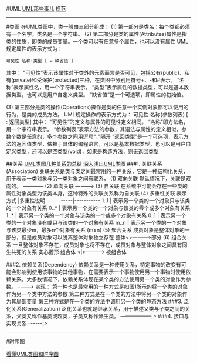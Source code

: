 #UML
[UML那些事儿](http://blog.csdn.net/xcysuccess3/article/details/7941370)
[规范](http://www.ibm.com/developerworks/cn/rational/321_uml/)

---
#类图
[](http://www.ibm.com/developerworks/cn/rational/rationaledge/content/feb05/bell/)
在UML类图中，类一般由三部分组成：
(1) 第一部分是类名：每个类都必须有一个名字，类名是一个字符串。
(2) 第二部分是类的属性(Attributes)属性是指类的性质，即类的成员变量。一个类可以有任意多个属性，也可以没有属性
UML规定属性的表示方式为：

    可见性 名称:类型 [ = 缺省值 ]
其中：
“可见性”表示该属性对于类外的元素而言是否可见，包括公有(public)、私有(private)和受保护(protected)三种，在类图中分别用符号+、-和#表示。
“名称”表示属性名，用一个字符串表示。
“类型”表示属性的数据类型，可以是基本数据类型，也可以是用户自定义类型。
“缺省值”是一个可选项，即属性的初始值。

(3) 第三部分是类的操作(Operations)操作是类的任意一个实例对象都可以使用的行为，是类的成员方法。
UML规定操作的表示方式为：
可见性 名称(参数列表) [ : 返回类型]
其中：
“可见性”的定义与属性的可见性定义相同。
“名称”即方法名，用一个字符串表示。
“参数列表”表示方法的参数，其语法与属性的定义相似，参数个数是任意的，多个参数之间用逗号“，”隔开
“返回类型”是一个可选项，表示方法的返回值类型，依赖于具体的编程语言，可以是基本数据类型，也可以是用户自定义类型，还可以是空类型(void)，如果是构造方法，则无返回类型

##关系
[UML类图几种关系的总结](http://www.open-open.com/lib/view/open1328059700311.html)
[深入浅出UML类图](http://www.uml.org.cn/oobject/201211231.asp)
###1. 关联关系(Association)
关联关系是类与类之间最常用的一种关系，它是一种结构化关系，用于表示一类对象与另一类对象之间有联系，
(1) 双向关联
默认情况下，关联是双向的。
————
(2) 单向关联
————>
(3) 自关联
在系统中可能会存在一些类的属性对象类型为该类本身，这种特殊的关联关系称为自关联
(4) 多重性关联
表示方式    |多重性说明
-----------|-----------
1..1 | 表示另一个类的一个对象只与该类的一个对象有关系
0..* | 表示另一个类的一个对象与该类的零个或多个对象有关系
1..* | 表示另一个类的一个对象与该类的一个或多个对象有关系
0..1 | 表示另一个类的一个对象没有或只与该类的一个对象有关系
m..n | 表示另一个类的一个对象与该类最少m，最多n个对象有关系 (m≤n)
(5) 聚合关系
成员对象是整体对象的一部分，但是成员对象可以脱离整体对象独立存在
整体<>————>部分
(6) 组合关系
一旦整体对象不存在，成员对象也将不存在，成员对象与整体对象之间具有同生共死的关系
实心菱形 
组合体 <|>————> 被组合体

###2. 依赖关系(Dependency)
依赖关系是一种使用关系，特定事物的改变有可能会影响到使用该事物的其他事物，在需要表示一个事物使用另一个事物时使用依赖关系。大多数情况下，依赖关系体现在某个类的方法使用另一个类的对象作为参数。
---->
实现：
第一种也是最常用的一种方式是如图1所示的将一个类的对象作为另一个类中方法的参数
第二种方式是在一个类的方法中将另一个类的对象作为其局部变量
第三种方式是在一个类的方法中调用另一个类的静态方法
###3. 泛化关系(Generalization)
泛化关系也就是继承关系，用于描述父类与子类之间的关系，父类又称作基类或超类，子类又称作派生类。
——————|>
###4. 接口与实现关系
------|>



---
#时序图

[看懂UML类图和时序图](http://www.cnblogs.com/me115/p/4092632.html)

